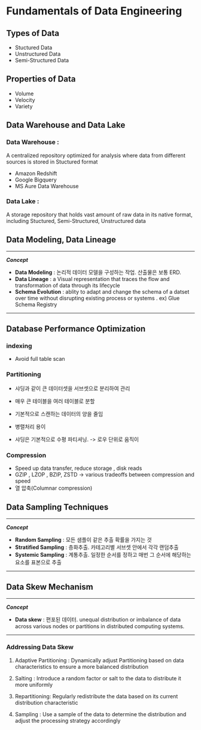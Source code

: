 # Fundamentals of Data Engineering

## Types of Data

- Stuctured Data
- Unstructured Data
- Semi-Structured Data

## Properties of Data

- Volume
- Velocity
- Variety

## Data Warehouse and Data Lake

### Data Warehouse :

A centralized repository optimized for analysis where data from different sources is stored in Stuctured format

- Amazon Redshift
- Google Bigquery
- MS Aure Data Warehouse

### Data Lake :

A storage repository that holds vast amount of raw data in its native format, including Stuctured, Semi-Structured, Unstructured data


## Data Modeling, Data Lineage

---
**_Concept_**

- **Data Modeling** : 논리적 데이터 모델을 구성하는 작업. 산출물은 보통 ERD.
- **Data Lineage** : a Visual representation that traces the flow and transformation of data through its lifecycle
- **Schema Evolution** : ablity to adapt and change the schema of a datset over time without disrupting existing process or systems . ex) Glue Schema Registry
---

## Database Performance Optimization

### indexing

- Avoid full table scan

### Partitioning

- 샤딩과 같이 큰 데이터셋을 서브셋으로 분리하여 관리
- 매우 큰 테이블을 여러 테이블로 분할
- 기본적으로 스캔하는 데이터의 양을 줄임
- 병렬처리 용이

- 샤딩은 기본적으로 수평 파티셔닝. -> 로우 단위로 움직이


### Compression

- Speed up data transfer, reduce storage , disk reads
- GZIP , LZOP , BZIP, ZSTD -> various tradeoffs between compression and speed
- 열 압축(Columnar compression)


## Data Sampling Techniques

---
**_Concept_**

- **Random Sampling** : 모든 샘플이 같은 추출 확률을 가지는 것
- **Stratified Sampling** : 층화추출. 카테고리별 서브셋 안에서 각각 랜덤추출
- **Systemic Sampling** : 계통추출. 일정한 순서를 정하고 매번 그 순서에 해당하는 요소를 표본으로 추출
---


## Data Skew Mechanism

---
**_Concept_**

- **Data skew** : 편포된 데이터. unequal distribution or imbalance of data across various nodes or partitions in distributed computing systems.
---

### Addressing Data Skew

1. Adaptive Partitioning : Dynamically adjust Partitioning based on data characteristics to ensure a more balanced distribution

2. Salting : Introduce a random factor or salt to the data to distribute it more uniformly

3. Repartitioning: Regularly redistribute the data based on its current distribution characteristic

4. Sampling : Use a sample of the data to determine the distribution and adjust the processing strategy accordingly
